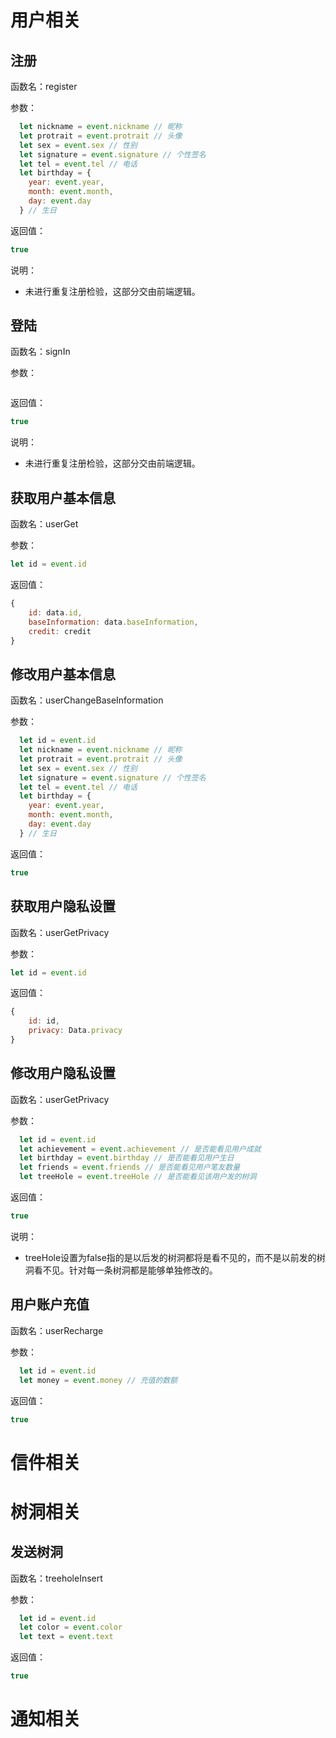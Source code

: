 # 用户相关

## 注册

函数名：register

参数：

```javascript
  let nickname = event.nickname // 昵称
  let protrait = event.protrait // 头像
  let sex = event.sex // 性别
  let signature = event.signature // 个性签名
  let tel = event.tel // 电话
  let birthday = {
    year: event.year,
    month: event.month,
    day: event.day
  } // 生日
```

返回值：

```javascript
true
```

说明：

- 未进行重复注册检验，这部分交由前端逻辑。

## 登陆

函数名：signIn

参数：

```javascript

```

返回值：

```javascript
true
```

说明：

- 未进行重复注册检验，这部分交由前端逻辑。



## 获取用户基本信息

函数名：userGet

参数：

```javascript
let id = event.id
```

返回值：

```javascript
{
    id: data.id,
    baseInformation: data.baseInformation,
    credit: credit
}
```

## 修改用户基本信息

函数名：userChangeBaseInformation

参数：

```javascript
  let id = event.id
  let nickname = event.nickname // 昵称
  let protrait = event.protrait // 头像
  let sex = event.sex // 性别
  let signature = event.signature // 个性签名
  let tel = event.tel // 电话
  let birthday = {
    year: event.year,
    month: event.month,
    day: event.day
  } // 生日
```

返回值：

```javascript
true
```

## 获取用户隐私设置

函数名：userGetPrivacy

参数：

```javascript
let id = event.id
```

返回值：

```javascript
{
    id: id,
    privacy: Data.privacy
}
```

## 修改用户隐私设置

函数名：userGetPrivacy

参数：

```javascript
  let id = event.id
  let achievement = event.achievement // 是否能看见用户成就
  let birthday = event.birthday // 是否能看见用户生日
  let friends = event.friends // 是否能看见用户笔友数量
  let treeHole = event.treeHole // 是否能看见该用户发的树洞
```

返回值：

```javascript
true
```

说明：

- treeHole设置为false指的是以后发的树洞都将是看不见的，而不是以前发的树洞看不见。针对每一条树洞都是能够单独修改的。



## 用户账户充值

函数名：userRecharge

参数：

```javascript
  let id = event.id
  let money = event.money // 充值的数额
```

返回值：

```javascript
true
```



# 信件相关

# 树洞相关

## 发送树洞

函数名：treeholeInsert

参数：

```javascript
  let id = event.id
  let color = event.color
  let text = event.text
```

返回值：

```javascript
true
```



# 通知相关
